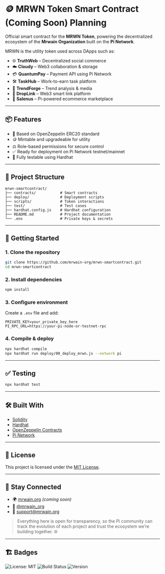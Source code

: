 # 🪙 MRWN Token Smart Contract (Coming Soon) Planning

Official smart contract for the **MRWN Token**, powering the decentralized ecosystem of the **Mrwain Organization** built on the **Pi Network**.

MRWN is the utility token used across DApps such as:

- 🌐 **TruthWeb** – Decentralized social commerce
- ☁️ **Cloudy** – Web3 collaboration & storage
- 💳 **QuantumPay** – Payment API using Pi Network
- 🛠️ **TaskHub** – Work-to-earn task platform
- 🧠 **TrendForge** – Trend analysis & media
- 🔗 **DropLink** – Web3 smart link platform
- 🛒 **Salenus** – Pi-powered ecommerce marketplace

---

## 📦 Features

- 🔐 Based on OpenZeppelin ERC20 standard
- 🪙 Mintable and upgradeable for utility
- ⚖️ Role-based permissions for secure control
- ✅ Ready for deployment on Pi Network testnet/mainnet
- 🧪 Fully testable using Hardhat

---

## 🧱 Project Structure

```
mrwn-smartcontract/
├── contracts/           # Smart contracts
├── deploy/              # Deployment scripts
├── scripts/             # Token interactions
├── test/                # Test cases
├── hardhat.config.js    # Hardhat configuration
├── README.md            # Project documentation
└── .env                 # Private keys & secrets
```

---

## 🚀 Getting Started

### 1. Clone the repository

```bash
git clone https://github.com/mrwain-org/mrwn-smartcontract.git
cd mrwn-smartcontract
```

### 2. Install dependencies

```bash
npm install
```

### 3. Configure environment

Create a `.env` file and add:

```
PRIVATE_KEY=your_private_key_here
PI_RPC_URL=https://your-pi-node-or-testnet-rpc
```

### 4. Compile & deploy

```bash
npx hardhat compile
npx hardhat run deploy/00_deploy_mrwn.js --network pi
```

---

## ✅ Testing

```bash
npx hardhat test
```

---

## 🛠️ Built With

- [Solidity](https://soliditylang.org/)
- [Hardhat](https://hardhat.org/)
- [OpenZeppelin Contracts](https://github.com/OpenZeppelin/openzeppelin-contracts)
- [Pi Network](https://minepi.com/)

---

## 📘 License

This project is licensed under the [MIT License](LICENSE).

---

## 📢 Stay Connected

- 🌍 [mrwain.org](https://mrwain.org) *(coming soon)*
- 💬 [@mrwain_org](https://x.com/mrwain_org)
- 📩 support@mrwain.org

> Everything here is open for transparency, so the Pi community can track the evolution of each project and trust the ecosystem we’re building together. 🌐

---

## 🏗️ Badges

![License: MIT](https://img.shields.io/badge/License-MIT-blue.svg)
![Build Status](https://img.shields.io/github/actions/workflow/status/mrwain-org/mrwn-smartcontract/ci.yml?branch=main)
![Version](https://img.shields.io/github/package-json/v/mrwain-org/mrwn-smartcontract)
